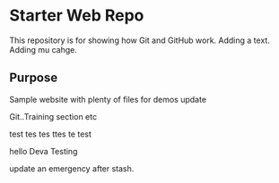 # Starter Web Repo

This repository is for showing how Git and GitHub work. Adding a text. Adding mu cahge.
 
## Purpose

Sample website with plenty of files for demos
update 

Git..Training section etc

test tes tes ttes te test

hello Deva Testing

update an emergency after stash.
